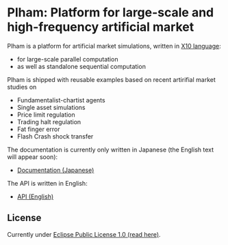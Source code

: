 # Plham: Platform for large-scale and high-frequency artificial market

Plham is a platform for artificial market simulations, written in [X10 language](http://x10-lang.org):

  * for large-scale parallel computation
  * as well as standalone sequential computation

Plham is shipped with reusable examples based on recent artirifial market studies on

  * Fundamentalist-chartist agents
  * Single asset simulations
  * Price limit regulation
  * Trading halt regulation
  * Fat finger error
  * Flash Crash shock transfer

The documentation is currently only written in Japanese (the English text will appear soon):

  * [Documentation (Japanese)](http://plham.github.io)

The API is written in English:

  * [API (English)](http://plham.github.io/api)


## License

Currently under [Eclipse Public License 1.0 (read here)](http://choosealicense.com/licenses/epl-1.0/).


